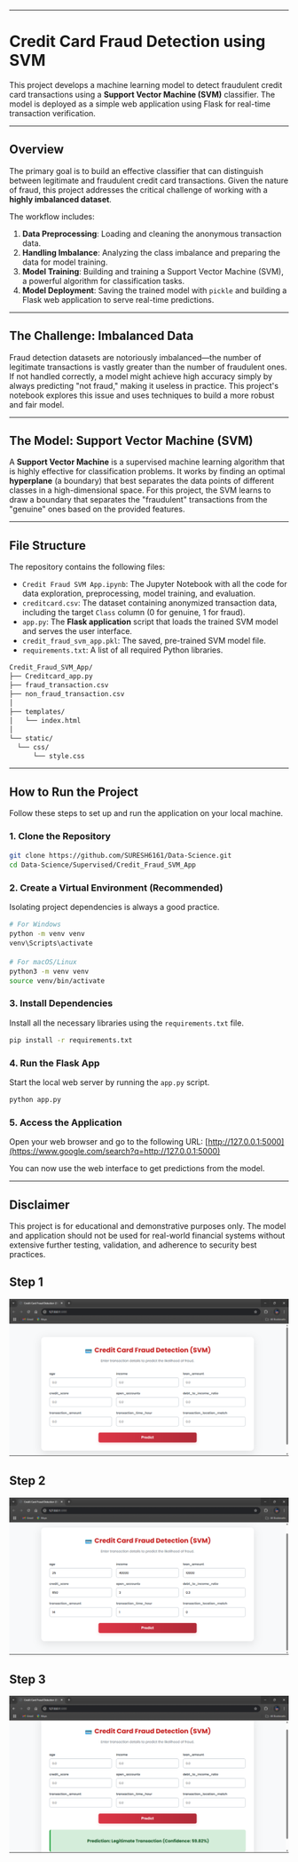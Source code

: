
-----

# Credit Card Fraud Detection using SVM

This project develops a machine learning model to detect fraudulent credit card transactions using a **Support Vector Machine (SVM)** classifier. The model is deployed as a simple web application using Flask for real-time transaction verification.

-----

## Overview

The primary goal is to build an effective classifier that can distinguish between legitimate and fraudulent credit card transactions. Given the nature of fraud, this project addresses the critical challenge of working with a **highly imbalanced dataset**.

The workflow includes:

1.  **Data Preprocessing**: Loading and cleaning the anonymous transaction data.
2.  **Handling Imbalance**: Analyzing the class imbalance and preparing the data for model training.
3.  **Model Training**: Building and training a Support Vector Machine (SVM), a powerful algorithm for classification tasks.
4.  **Model Deployment**: Saving the trained model with `pickle` and building a Flask web application to serve real-time predictions.

-----

## The Challenge: Imbalanced Data

Fraud detection datasets are notoriously imbalanced—the number of legitimate transactions is vastly greater than the number of fraudulent ones. If not handled correctly, a model might achieve high accuracy simply by always predicting "not fraud," making it useless in practice. This project's notebook explores this issue and uses techniques to build a more robust and fair model.

-----

## The Model: Support Vector Machine (SVM)

A **Support Vector Machine** is a supervised machine learning algorithm that is highly effective for classification problems. It works by finding an optimal **hyperplane** (a boundary) that best separates the data points of different classes in a high-dimensional space. For this project, the SVM learns to draw a boundary that separates the "fraudulent" transactions from the "genuine" ones based on the provided features.

-----

## File Structure

The repository contains the following files:

  * `Credit Fraud SVM App.ipynb`: The Jupyter Notebook with all the code for data exploration, preprocessing, model training, and evaluation.
  * `creditcard.csv`: The dataset containing anonymized transaction data, including the target `Class` column (0 for genuine, 1 for fraud).
  * `app.py`: The **Flask application** script that loads the trained SVM model and serves the user interface.
  * `credit_fraud_svm_app.pkl`: The saved, pre-trained SVM model file.
  * `requirements.txt`: A list of all required Python libraries.
  ```
  Credit_Fraud_SVM_App/
├── Creditcard_app.py
├── fraud_transaction.csv
├── non_fraud_transaction.csv
│
├── templates/
│   └── index.html
│
└── static/
    └── css/
        └── style.css
  ```

-----

## How to Run the Project

Follow these steps to set up and run the application on your local machine.

### 1\. Clone the Repository

```bash
git clone https://github.com/SURESH6161/Data-Science.git
cd Data-Science/Supervised/Credit_Fraud_SVM_App
```

### 2\. Create a Virtual Environment (Recommended)

Isolating project dependencies is always a good practice.

```bash
# For Windows
python -m venv venv
venv\Scripts\activate

# For macOS/Linux
python3 -m venv venv
source venv/bin/activate
```

### 3\. Install Dependencies

Install all the necessary libraries using the `requirements.txt` file.

```bash
pip install -r requirements.txt
```

### 4\. Run the Flask App

Start the local web server by running the `app.py` script.

```bash
python app.py
```

### 5\. Access the Application

Open your web browser and go to the following URL:
[http://127.0.0.1:5000](https://www.google.com/search?q=http://127.0.0.1:5000)

You can now use the web interface to get predictions from the model.

-----

## Disclaimer

This project is for educational and demonstrative purposes only. The model and application should not be used for real-world financial systems without extensive further testing, validation, and adherence to security best practices.

## Step 1
![General interface](img1.png)
## Step 2
![Filling in the details](img2.png)
## Step 3
![Final predicted result](img3.png)
